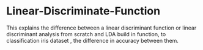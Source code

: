 # Linear-Discriminate-Function
This explains the difference between a linear discriminant function or linear discriminant analysis from scratch and LDA build in function, to classification iris dataset , the difference in accuracy between them.

